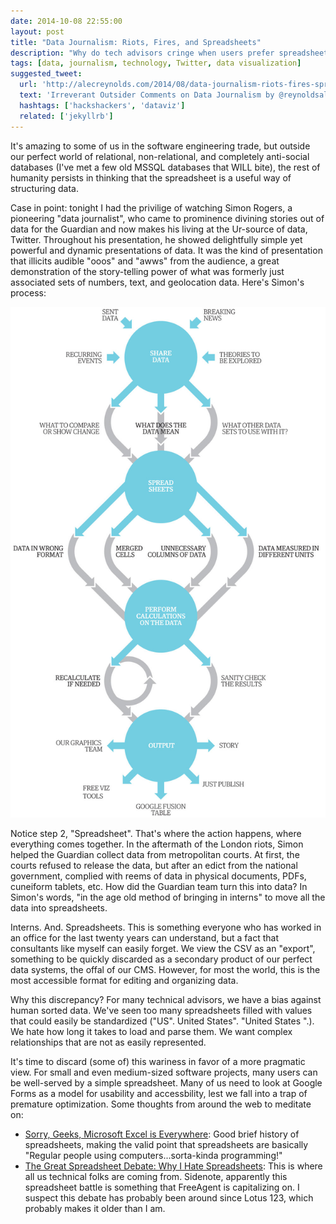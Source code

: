 ```yaml
---
date: 2014-10-08 22:55:00
layout: post
title: "Data Journalism: Riots, Fires, and Spreadsheets"
description: "Why do tech advisors cringe when users prefer spreadsheets over our perfect data solutions?"
tags: [data, journalism, technology, Twitter, data visualization]
suggested_tweet:
  url: 'http://alecreynolds.com/2014/08/data-journalism-riots-fires-spreadsheets/'
  text: 'Irreverant Outsider Comments on Data Journalism by @reynoldsalec'
  hashtags: ['hackshackers', 'dataviz']
  related: ['jekyllrb']
---
```


It's amazing to some of us in the software engineering trade, but outside our perfect world of relational, non-relational, and completely anti-social databases (I've met a few old MSSQL databases that WILL bite), the rest of humanity persists in thinking that the spreadsheet is a useful way of structuring data.

Case in point: tonight I had the privilige of watching Simon Rogers, a pioneering "data journalist", who came to prominence divining stories out of data for the Guardian and now makes his living at the Ur-source of data, Twitter. Throughout his presentation, he showed delightfully simple yet powerful and dynamic presentations of data. It was the kind of presentation that illicits audible "ooos" and "awws" from the audience, a great demonstration of the story-telling power of what was formerly just associated sets of numbers, text, and geolocation data. Here's Simon's process:

![The Guardian's Data Workflow](/assets/img/posts/guardian-data-workflow-001.jpg)

Notice step 2, "Spreadsheet". That's where the action happens, where everything comes together. In the aftermath of the London riots, Simon helped the Guardian collect data from metropolitan courts. At first, the courts refused to release the data, but after an edict from the national government, complied with reems of data in physical documents, PDFs, cuneiform tablets, etc. How did the Guardian team turn this into data? In Simon's words, "in the age old method of bringing in interns" to move all the data into spreadsheets.

Interns. And. Spreadsheets. This is something everyone who has worked in an office for the last twenty years can understand, but a fact that consultants like myself can easily forget. We view the CSV as an "export", something to be quickly discarded as a secondary product of our perfect data systems, the offal of our CMS. However, for most the world, this is the most accessible format for editing and organizing data.

Why this discrepancy? For many technical advisors, we have a bias against human sorted data. We've seen too many spreadsheets filled with values that could easily be standardized ("US". United States". "United States   ".). We hate how long it takes to load and parse them. We want complex relationships that are not as easily represented.

It's time to discard (some of) this wariness in favor of a more pragmatic view. For small and even medium-sized software projects, many users can be well-served by a simple spreadsheet. Many of us need to look at Google Forms as a model for usability and accessbility, lest we fall into a trap of premature optimization. Some thoughts from around the web to meditate on:

- [Sorry, Geeks, Microsoft Excel is Everywhere](https://davidmichaelross.com/blog/microsoft-excel-is-everywhere): Good brief history of spreadsheets, making the valid point that spreadsheets are basically "Regular people using computers...sorta-kinda programming!"
- [The Great Spreadsheet Debate: Why I Hate Spreadsheets](http://www.freeagent.com/central/spreadsheet-debate-why-i-hate-spreadsheets): This is where all us technical folks are coming from. Sidenote, apparently this spreadsheet battle is something that FreeAgent is capitalizing on. I suspect this debate has probably been around since Lotus 123, which probably makes it older than I am.